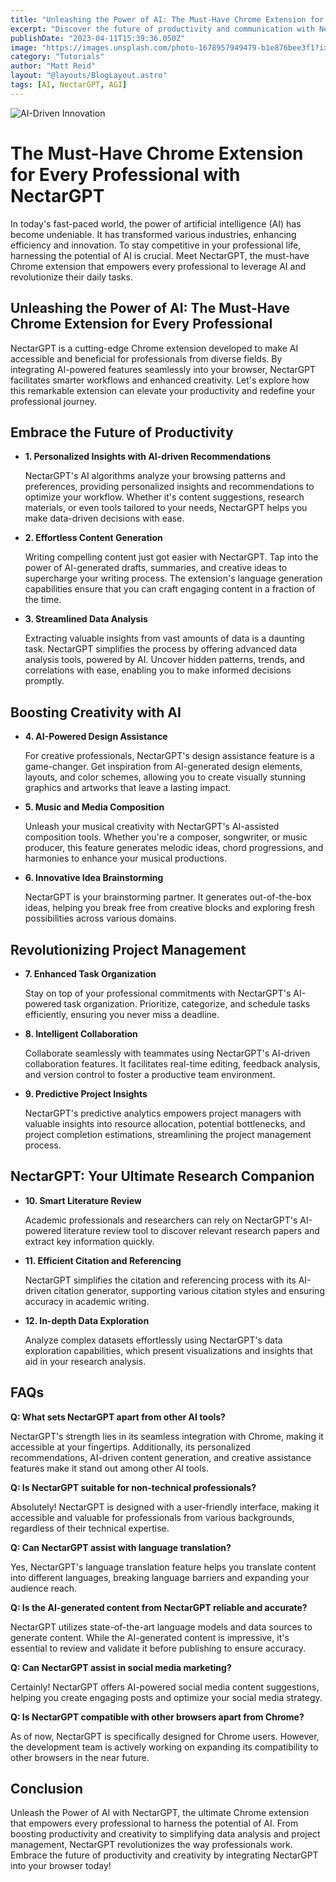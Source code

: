 ```yaml
---
title: "Unleashing the Power of AI: The Must-Have Chrome Extension for Every Professional with NectarGPT"
excerpt: "Discover the future of productivity and communication with NectarGPT, the groundbreaking AI chrome extension. Automate repetitive tasks, communicate more effectively, and unlock new ways to make money. Join the AI revolution and try NectarGPT today!"
publishDate: "2023-04-11T15:39:36.050Z"
image: "https://images.unsplash.com/photo-1678957949479-b1e876bee3f1?ixlib=rb-4.0.3&ixid=MnwxMjA3fDB8MHxwaG90by1wYWdlfHx8fGVufDB8fHx8&auto=format&fit=crop&w=1330&q=80"
category: "Tutorials"
author: "Matt Reid"
layout: "@layouts/BlogLayout.astro"
tags: [AI, NectarGPT, AGI]
---
```


<img src="https://images.unsplash.com/photo-1686749115331-e117fb58b46c?ixlib=rb-4.0.3&ixid=M3wxMjA3fDB8MHxwaG90by1wYWdlfHx8fGVufDB8fHx8fA%3D%3D&auto=format&fit=crop&w=435&q=80" alt="AI-Driven Innovation" />

<h1 id="unleashing-the-power-of-ai-the-must-have-chrome-extension-for-every-professional-with-nectargpt">The Must-Have Chrome Extension for Every Professional with NectarGPT</h1>

<p>In today&#39;s fast-paced world, the power of artificial intelligence (AI) has become undeniable. It has transformed various industries, enhancing efficiency and innovation. To stay competitive in your professional life, harnessing the potential of AI is crucial. Meet NectarGPT, the must-have Chrome extension that empowers every professional to leverage AI and revolutionize their daily tasks.</p>
<h2 id="unleashing-the-power-of-ai-the-must-have-chrome-extension-for-every-professional">Unleashing the Power of AI: The Must-Have Chrome Extension for Every Professional</h2>
<p>NectarGPT is a cutting-edge Chrome extension developed to make AI accessible and beneficial for professionals from diverse fields. By integrating AI-powered features seamlessly into your browser, NectarGPT facilitates smarter workflows and enhanced creativity. Let&#39;s explore how this remarkable extension can elevate your productivity and redefine your professional journey.</p>
<h2 id="embrace-the-future-of-productivity">Embrace the Future of Productivity</h2>
<ul>
<li><p><strong>1. Personalized Insights with AI-driven Recommendations</strong></p>
<p>  NectarGPT&#39;s AI algorithms analyze your browsing patterns and preferences, providing personalized insights and recommendations to optimize your workflow. Whether it&#39;s content suggestions, research materials, or even tools tailored to your needs, NectarGPT helps you make data-driven decisions with ease.</p>
</li>
<li><p><strong>2. Effortless Content Generation</strong></p>
<p>  Writing compelling content just got easier with NectarGPT. Tap into the power of AI-generated drafts, summaries, and creative ideas to supercharge your writing process. The extension&#39;s language generation capabilities ensure that you can craft engaging content in a fraction of the time.</p>
</li>
<li><p><strong>3. Streamlined Data Analysis</strong></p>
<p>  Extracting valuable insights from vast amounts of data is a daunting task. NectarGPT simplifies the process by offering advanced data analysis tools, powered by AI. Uncover hidden patterns, trends, and correlations with ease, enabling you to make informed decisions promptly.</p>
</li>
</ul>
<h2 id="boosting-creativity-with-ai">Boosting Creativity with AI</h2>
<ul>
<li><p><strong>4. AI-Powered Design Assistance</strong></p>
<p>  For creative professionals, NectarGPT&#39;s design assistance feature is a game-changer. Get inspiration from AI-generated design elements, layouts, and color schemes, allowing you to create visually stunning graphics and artworks that leave a lasting impact.</p>
</li>
<li><p><strong>5. Music and Media Composition</strong></p>
<p>  Unleash your musical creativity with NectarGPT&#39;s AI-assisted composition tools. Whether you&#39;re a composer, songwriter, or music producer, this feature generates melodic ideas, chord progressions, and harmonies to enhance your musical productions.</p>
</li>
<li><p><strong>6. Innovative Idea Brainstorming</strong></p>
<p>  NectarGPT is your brainstorming partner. It generates out-of-the-box ideas, helping you break free from creative blocks and exploring fresh possibilities across various domains.</p>
</li>
</ul>
<h2 id="revolutionizing-project-management">Revolutionizing Project Management</h2>
<ul>
<li><p><strong>7. Enhanced Task Organization</strong></p>
<p>  Stay on top of your professional commitments with NectarGPT&#39;s AI-powered task organization. Prioritize, categorize, and schedule tasks efficiently, ensuring you never miss a deadline.</p>
</li>
<li><p><strong>8. Intelligent Collaboration</strong></p>
<p>  Collaborate seamlessly with teammates using NectarGPT&#39;s AI-driven collaboration features. It facilitates real-time editing, feedback analysis, and version control to foster a productive team environment.</p>
</li>
<li><p><strong>9. Predictive Project Insights</strong></p>
<p>  NectarGPT&#39;s predictive analytics empowers project managers with valuable insights into resource allocation, potential bottlenecks, and project completion estimations, streamlining the project management process.</p>
</li>
</ul>
<h2 id="nectargpt-your-ultimate-research-companion">NectarGPT: Your Ultimate Research Companion</h2>
<ul>
<li><p><strong>10. Smart Literature Review</strong></p>
<p>  Academic professionals and researchers can rely on NectarGPT&#39;s AI-powered literature review tool to discover relevant research papers and extract key information quickly.</p>
</li>
<li><p><strong>11. Efficient Citation and Referencing</strong></p>
<p>  NectarGPT simplifies the citation and referencing process with its AI-driven citation generator, supporting various citation styles and ensuring accuracy in academic writing.</p>
</li>
<li><p><strong>12. In-depth Data Exploration</strong></p>
<p>  Analyze complex datasets effortlessly using NectarGPT&#39;s data exploration capabilities, which present visualizations and insights that aid in your research analysis.</p>
</li>
</ul>
<h2 id="faqs">FAQs</h2>
<p><strong>Q: What sets NectarGPT apart from other AI tools?</strong></p>
<p>NectarGPT&#39;s strength lies in its seamless integration with Chrome, making it accessible at your fingertips. Additionally, its personalized recommendations, AI-driven content generation, and creative assistance features make it stand out among other AI tools.</p>
<p><strong>Q: Is NectarGPT suitable for non-technical professionals?</strong></p>
<p>Absolutely! NectarGPT is designed with a user-friendly interface, making it accessible and valuable for professionals from various backgrounds, regardless of their technical expertise.</p>
<p><strong>Q: Can NectarGPT assist with language translation?</strong></p>
<p>Yes, NectarGPT&#39;s language translation feature helps you translate content into different languages, breaking language barriers and expanding your audience reach.</p>
<p><strong>Q: Is the AI-generated content from NectarGPT reliable and accurate?</strong></p>
<p>NectarGPT utilizes state-of-the-art language models and data sources to generate content. While the AI-generated content is impressive, it&#39;s essential to review and validate it before publishing to ensure accuracy.</p>
<p><strong>Q: Can NectarGPT assist in social media marketing?</strong></p>
<p>Certainly! NectarGPT offers AI-powered social media content suggestions, helping you create engaging posts and optimize your social media strategy.</p>
<p><strong>Q: Is NectarGPT compatible with other browsers apart from Chrome?</strong></p>
<p>As of now, NectarGPT is specifically designed for Chrome users. However, the development team is actively working on expanding its compatibility to other browsers in the near future.</p>
<h2 id="conclusion">Conclusion</h2>
<p>Unleash the Power of AI with NectarGPT, the ultimate Chrome extension that empowers every professional to harness the potential of AI. From boosting productivity and creativity to simplifying data analysis and project management, NectarGPT revolutionizes the way professionals work. Embrace the future of productivity and creativity by integrating NectarGPT into your browser today!</p>
